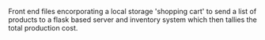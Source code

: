 Front end files encorporating a local storage 'shopping cart' to send a list of products to a flask based server and inventory system which then tallies the total production cost.
